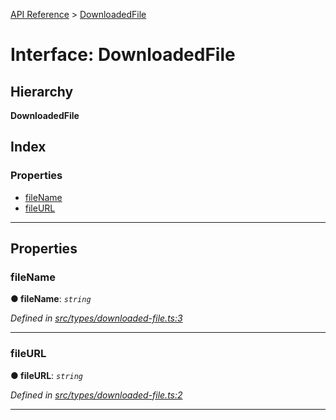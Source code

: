 [API Reference](../README.md) > [DownloadedFile](../interfaces/downloadedfile.md)

# Interface: DownloadedFile

## Hierarchy

**DownloadedFile**

## Index

### Properties

* [fileName](downloadedfile.md#filename)
* [fileURL](downloadedfile.md#fileurl)

---

## Properties

<a id="filename"></a>

###  fileName

**● fileName**: *`string`*

*Defined in [src/types/downloaded-file.ts:3](https://github.com/repux/repux-lib/blob/7768859/src/types/downloaded-file.ts#L3)*

___
<a id="fileurl"></a>

###  fileURL

**● fileURL**: *`string`*

*Defined in [src/types/downloaded-file.ts:2](https://github.com/repux/repux-lib/blob/7768859/src/types/downloaded-file.ts#L2)*

___

